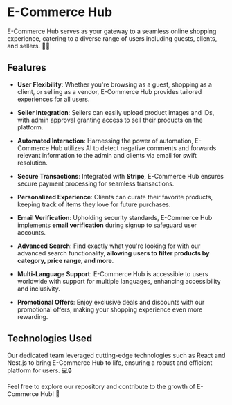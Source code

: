 # E-Commerce Hub

E-Commerce Hub serves as your gateway to a seamless online shopping experience, catering to a diverse range of users including guests, clients, and sellers. 🛒💼

## Features

- **User Flexibility**: Whether you're browsing as a guest, shopping as a client, or selling as a vendor, E-Commerce Hub provides tailored experiences for all users.
  
- **Seller Integration**: Sellers can easily upload product images and IDs, with admin approval granting access to sell their products on the platform.

- **Automated Interaction**: Harnessing the power of automation, E-Commerce Hub utilizes AI to detect negative comments and forwards relevant information to the admin and clients via email for swift resolution.

- **Secure Transactions**: Integrated with <b>Stripe</b>, E-Commerce Hub ensures secure payment processing for seamless transactions.

- **Personalized Experience**: Clients can curate their favorite products, keeping track of items they love for future purchases.

- **Email Verification**: Upholding security standards, E-Commerce Hub implements <b> email verification</b> during signup to safeguard user accounts.

- **Advanced Search**: Find exactly what you're looking for with our advanced search functionality,<b> allowing users to filter products by category, price range, and more</b>.

- **Multi-Language Support**: E-Commerce Hub is accessible to users worldwide with support for multiple languages, enhancing accessibility and inclusivity.

- **Promotional Offers**: Enjoy exclusive deals and discounts with our promotional offers, making your shopping experience even more rewarding.

## Technologies Used

Our dedicated team leveraged cutting-edge technologies such as React and Nest.js to bring E-Commerce Hub to life, ensuring a robust and efficient platform for users. 💻🔒

Feel free to explore our repository and contribute to the growth of E-Commerce Hub! 🚀
